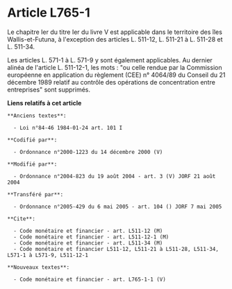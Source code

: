 # Article L765-1

Le chapitre Ier du titre Ier du livre V est applicable dans le territoire des îles Wallis-et-Futuna, à l'exception des
articles L. 511-12, L. 511-21 à L. 511-28 et L. 511-34.

Les articles L. 571-1 à L. 571-9 y sont également applicables. Au dernier alinéa de l'article L. 511-12-1, les mots : "ou
celle rendue par la Commission européenne en application du règlement (CEE) n° 4064/89 du Conseil du 21 décembre 1989 relatif
au contrôle des opérations de concentration entre entreprises" sont supprimés.

**Liens relatifs à cet article**

	**Anciens textes**:

	  - Loi n°84-46 1984-01-24 art. 101 I

	**Codifié par**:

	  - Ordonnance n°2000-1223 du 14 décembre 2000 (V)

	**Modifié par**:

	  - Ordonnance n°2004-823 du 19 août 2004 - art. 3 (V) JORF 21 août 2004

	**Transféré par**:

	  - Ordonnance n°2005-429 du 6 mai 2005 - art. 104 () JORF 7 mai 2005

	**Cite**:

	  - Code monétaire et financier - art. L511-12 (M)
	  - Code monétaire et financier - art. L511-12-1 (M)
	  - Code monétaire et financier - art. L511-34 (M)
	  - Code monétaire et financier L511-12, L511-21 à L511-28, L511-34, L571-1 à L571-9, L511-12-1

	**Nouveaux textes**:

	  - Code monétaire et financier - art. L765-1-1 (V)
